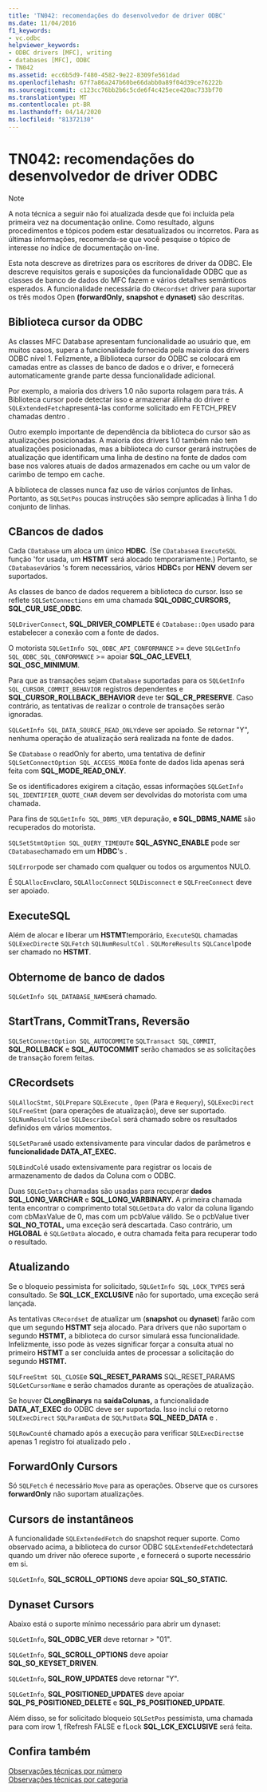 ```yaml
---
title: 'TN042: recomendações do desenvolvedor de driver ODBC'
ms.date: 11/04/2016
f1_keywords:
- vc.odbc
helpviewer_keywords:
- ODBC drivers [MFC], writing
- databases [MFC], ODBC
- TN042
ms.assetid: ecc6b5d9-f480-4582-9e22-8309fe561dad
ms.openlocfilehash: 67f7a86a247b60be66dabb0a89f04d39ce76222b
ms.sourcegitcommit: c123cc76bb2b6c5cde6f4c425ece420ac733bf70
ms.translationtype: MT
ms.contentlocale: pt-BR
ms.lasthandoff: 04/14/2020
ms.locfileid: "81372130"
---
```

# <a name="tn042-odbc-driver-developer-recommendations"></a>TN042: recomendações do desenvolvedor de driver ODBC

> [!NOTE]
> A nota técnica a seguir não foi atualizada desde que foi incluída pela primeira vez na documentação online. Como resultado, alguns procedimentos e tópicos podem estar desatualizados ou incorretos. Para as últimas informações, recomenda-se que você pesquise o tópico de interesse no índice de documentação on-line.

Esta nota descreve as diretrizes para os escritores de driver da ODBC. Ele descreve requisitos gerais e suposições da funcionalidade ODBC que as classes de banco de dados do MFC fazem e vários detalhes semânticos esperados. A funcionalidade necessária do `CRecordset` driver para suportar os três modos Open **(forwardOnly,** **snapshot** e **dynaset)** são descritas.

## <a name="odbcs-cursor-library"></a>Biblioteca cursor da ODBC

As classes MFC Database apresentam funcionalidade ao usuário que, em muitos casos, supera a funcionalidade fornecida pela maioria dos drivers ODBC nível 1. Felizmente, a Biblioteca cursor do ODBC se colocará em camadas entre as classes de banco de dados e o driver, e fornecerá automaticamente grande parte dessa funcionalidade adicional.

Por exemplo, a maioria dos drivers 1.0 não suporta rolagem para trás. A Biblioteca cursor pode detectar isso e armazenar álinha do driver e `SQLExtendedFetch`apresentá-las conforme solicitado em FETCH_PREV chamadas dentro .

Outro exemplo importante de dependência da biblioteca do cursor são as atualizações posicionadas. A maioria dos drivers 1.0 também não tem atualizações posicionadas, mas a biblioteca do cursor gerará instruções de atualização que identificam uma linha de destino na fonte de dados com base nos valores atuais de dados armazenados em cache ou um valor de carimbo de tempo em cache.

A biblioteca de classes nunca faz uso de vários conjuntos de linhas. Portanto, as `SQLSetPos` poucas instruções são sempre aplicadas à linha 1 do conjunto de linhas.

## <a name="cdatabases"></a>CBancos de dados

Cada `CDatabase` um aloca um único **HDBC**. (Se `CDatabase`a `ExecuteSQL` função 'for usada, um **HSTMT** será alocado temporariamente.) Portanto, se `CDatabase`vários 's forem necessários, vários **HDBC**s por **HENV** devem ser suportados.

As classes de banco de dados requerem a biblioteca do cursor. Isso se reflete `SQLSetConnections` em uma chamada **SQL_ODBC_CURSORS,** **SQL_CUR_USE_ODBC**.

`SQLDriverConnect`, **SQL_DRIVER_COMPLETE** é `CDatabase::Open` usado para estabelecer a conexão com a fonte de dados.

O motorista `SQLGetInfo SQL_ODBC_API_CONFORMANCE`  >= deve `SQLGetInfo SQL_ODBC_SQL_CONFORMANCE`  >= apoiar **SQL_OAC_LEVEL1**, **SQL_OSC_MINIMUM**.

Para que as transações sejam `CDatabase` suportadas para os `SQLGetInfo SQL_CURSOR_COMMIT_BEHAVIOR` registros dependentes e **SQL_CURSOR_ROLLBACK_BEHAVIOR** deve ter **SQL_CR_PRESERVE**. Caso contrário, as tentativas de realizar o controle de transações serão ignoradas.

`SQLGetInfo SQL_DATA_SOURCE_READ_ONLY`deve ser apoiado. Se retornar "Y", nenhuma operação de atualização será realizada na fonte de dados.

Se `CDatabase` o readOnly for aberto, uma tentativa de definir `SQLSetConnectOption SQL_ACCESS_MODE`a fonte de dados lida apenas será feita com **SQL_MODE_READ_ONLY**.

Se os identificadores exigirem a citação, essas informações `SQLGetInfo SQL_IDENTIFIER_QUOTE_CHAR` devem ser devolvidas do motorista com uma chamada.

Para fins de `SQLGetInfo SQL_DBMS_VER` depuração, **e SQL_DBMS_NAME** são recuperados do motorista.

`SQLSetStmtOption SQL_QUERY_TIMEOUT`e **SQL_ASYNC_ENABLE** pode ser `CDatabase`chamado em um **HDBC**'s .

`SQLError`pode ser chamado com qualquer ou todos os argumentos NULO.

É `SQLAllocEnv`claro, `SQLAllocConnect` `SQLDisconnect` e `SQLFreeConnect` deve ser apoiado.

## <a name="executesql"></a>ExecuteSQL

Além de alocar e liberar um **HSTMT**temporário, `ExecuteSQL` chamadas `SQLExecDirect`e `SQLFetch` `SQLNumResultCol` . `SQLMoreResults` `SQLCancel`pode ser chamado no **HSTMT**.

## <a name="getdatabasename"></a>Obternome de banco de dados

`SQLGetInfo SQL_DATABASE_NAME`será chamado.

## <a name="begintrans-committrans-rollback"></a>StartTrans, CommitTrans, Reversão

`SQLSetConnectOption SQL_AUTOCOMMIT`e `SQLTransact SQL_COMMIT`, **SQL_ROLLBACK** e **SQL_AUTOCOMMIT** serão chamados se as solicitações de transação forem feitas.

## <a name="crecordsets"></a>CRecordsets

`SQLAllocStmt`, `SQLPrepare` `SQLExecute` , `Open` (Para e `Requery`), `SQLExecDirect` `SQLFreeStmt` (para operações de atualização), deve ser suportado. `SQLNumResultCols`e `SQLDescribeCol` será chamado sobre os resultados definidos em vários momentos.

`SQLSetParam`é usado extensivamente para vincular dados de parâmetros e **funcionalidade DATA_AT_EXEC.**

`SQLBindCol`é usado extensivamente para registrar os locais de armazenamento de dados da Coluna com o ODBC.

Duas `SQLGetData` chamadas são usadas para recuperar **dados SQL_LONG_VARCHAR** e **SQL_LONG_VARBINARY.** A primeira chamada tenta encontrar o comprimento total `SQLGetData` do valor da coluna ligando com cbMaxValue de 0, mas com um pcbValue válido. Se o pcbValue tiver **SQL_NO_TOTAL,** uma exceção será descartada. Caso contrário, um **HGLOBAL** é `SQLGetData` alocado, e outra chamada feita para recuperar todo o resultado.

## <a name="updating"></a>Atualizando

Se o bloqueio pessimista for solicitado, `SQLGetInfo SQL_LOCK_TYPES` será consultado. Se **SQL_LCK_EXCLUSIVE** não for suportado, uma exceção será lançada.

As tentativas `CRecordset` de atualizar um (**snapshot** ou **dynaset**) farão com que um segundo **HSTMT** seja alocado. Para drivers que não suportam o segundo **HSTMT,** a biblioteca do cursor simulará essa funcionalidade. Infelizmente, isso pode às vezes significar forçar a consulta atual no primeiro **HSTMT** a ser concluída antes de processar a solicitação do segundo **HSTMT.**

`SQLFreeStmt SQL_CLOSE`e **SQL_RESET_PARAMS** SQL_RESET_PARAMS `SQLGetCursorName` e serão chamados durante as operações de atualização.

Se houver **CLongBinarys** na **saídaColunas,** a funcionalidade **DATA_AT_EXEC** do ODBC deve ser suportada. Isso inclui o retorno `SQLExecDirect` `SQLParamData` de `SQLPutData` **SQL_NEED_DATA** e .

`SQLRowCount`é chamado após a execução para verificar `SQLExecDirect`se apenas 1 registro foi atualizado pelo .

## <a name="forwardonly-cursors"></a>ForwardOnly Cursors

Só `SQLFetch` é necessário `Move` para as operações. Observe que os cursores **forwardOnly** não suportam atualizações.

## <a name="snapshot-cursors"></a>Cursors de instantâneos

A funcionalidade `SQLExtendedFetch` do snapshot requer suporte. Como observado acima, a biblioteca do cursor ODBC `SQLExtendedFetch`detectará quando um driver não oferece suporte , e fornecerá o suporte necessário em si.

`SQLGetInfo`, **SQL_SCROLL_OPTIONS** deve apoiar **SQL_SO_STATIC.**

## <a name="dynaset-cursors"></a>Dynaset Cursors

Abaixo está o suporte mínimo necessário para abrir um dynaset:

`SQLGetInfo`**, SQL_ODBC_VER** deve retornar > "01".

`SQLGetInfo`, **SQL_SCROLL_OPTIONS** deve apoiar **SQL_SO_KEYSET_DRIVEN**.

`SQLGetInfo`**, SQL_ROW_UPDATES** deve retornar "Y".

`SQLGetInfo`, **SQL_POSITIONED_UPDATES** deve apoiar **SQL_PS_POSITIONED_DELETE** e **SQL_PS_POSITIONED_UPDATE**.

Além disso, se for solicitado bloqueio `SQLSetPos` pessimista, uma chamada para com irow 1, fRefresh FALSE e fLock **SQL_LCK_EXCLUSIVE** será feita.

## <a name="see-also"></a>Confira também

[Observações técnicas por número](../mfc/technical-notes-by-number.md)<br/>
[Observações técnicas por categoria](../mfc/technical-notes-by-category.md)
